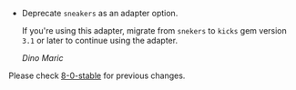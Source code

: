 *   Deprecate `sneakers` as an adapter option.

    If you're using this adapter, migrate from `snekers` to `kicks` gem version `3.1` or later to continue using the adapter.

    *Dino Maric*

Please check [8-0-stable](https://github.com/rails/rails/blob/8-0-stable/activejob/CHANGELOG.md) for previous changes.
